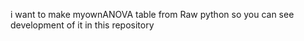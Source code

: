 i want to make myownANOVA table from Raw python so you can see development of it in this repository 
